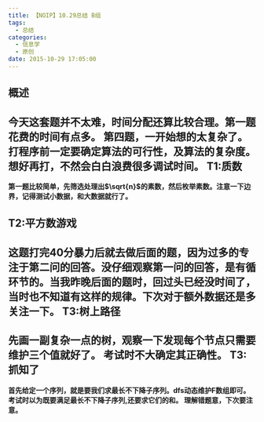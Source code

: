 ```yaml
---
title: 【NOIP】10.29总结 B组
tags:
  - 总结
categories:
  - 信息学
  - 原创
date: 2015-10-29 17:05:00
---
```

<strong>概述
--
今天这套题并不太难，时间分配还算比较合理。第一题花费的时间有点多。
第四题，一开始想的太复杂了。打程序前一定要确定算法的可行性，及算法的复杂度。想好再打，不然会白白浪费很多调试时间。
<strong>T1:质数 
--
第一题比较简单，先筛选处理出$\sqrt{n}$的素数，然后枚举素数。注意一下边界，记得测试小数据，和大数据就行了。

<strong>T2:平方数游戏 
--
这题打完40分暴力后就去做后面的题，因为过多的专注于第二问的回答。没仔细观察第一问的回答，是有循环节的。当我昨晚后面的题时，回过头已经没时间了，当时也不知道有这样的规律。下次对于额外数据还是多关注一下。
<strong>T3:树上路径
--
先画一副复杂一点的树，观察一下发现每个节点只需要维护三个值就好了。
考试时不大确定其正确性。
<strong>T3:抓知了 
--
首先给定一个序列，就是要我们求最长不下降子序列。dfs动态维护F数组即可。
考试时以为既要满足最长不下降子序列,还要求它们的和。
理解错题意，下次要注意。